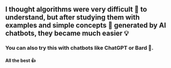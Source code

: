 ## I thought algorithms were very difficult 🤯 to understand, but after studying them with examples and simple concepts 💬 generated by AI chatbots, they became much easier 💡  


### You can also try this with chatbots like ChatGPT or Bard 🤖.

#### All the best 👍 
